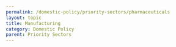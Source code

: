 ```yaml
---
permalink: /domestic-policy/priority-sectors/pharmaceuticals
layout: topic
title: Manufacturing
category: Domestic Policy
parent: Priority Sectors
---
```

